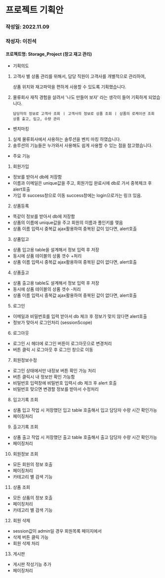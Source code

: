 # 프로젝트 기획안

### 작성일: 2022.11.09
### 작성자: 이진석


#### 프로젝트명: Storage_Project (창고 재고 관리)
- 기획의도

1. 고객사 별 상품 관리를 위해서, 담당 직원이 고객사를 개별적으로 관리하여,

   상품 위치와 재고파악을 편하게 사용할 수 있도록 기획했습니다.


2. 물류회사 재직 경험을 살려서 '나도 만들어 보자' 라는 생각이 들어 기획하게 되었습니다.





       담당자의 정보로 고객사 조회 ㅣ 고객사의 정보로 상품 조회 ㅣ 상품의 로케이션 조회 
       상품 출고, 입고, 수량 관리 

- 벤치마킹

1. 실제 물류회사에서 사용하는 솔루션을 벤치 마킹 하였습니다.
2. 솔루션의 기능들은 누가와서 사용해도 쉽게 사용할 수 있는 점을 참고했습니다.


- 주요 기능

1. 회원가입 
- 정보를 받아서 db에 저장함 
- 이름과 이메일은 unique값을 주고, 회원가입 완료시에 db로 가서 중복체크 후 alert호출
- 가입 후 success창으로 이동 success창에는 login으로가는 링크 있음.
2. 상품등록
- 똑같이 정보를 받아서 db에 저장함
- 상품의 이름에 unique값을 주고 회원의 이름과 폴인키를 맺음
- 상품 이름 입력시 중복값 ajax활용하여 중복된 값이 있다면, alert호출 
3. 상품입고 
- 상품 입고용 table을 설계해서 정보 입력 후 저장
- 동시에 상품 테이블의 상품 갯수 +처리
- 상품 이름 입력시 중복값 ajax활용하여 중복된 값이 없다면, alert호출
4. 상품출고
- 상품 출고용 table도 설계해서 정보 입력 후 저장
- 동시에 상품 테이블의 상품 갯수 -처리
- 상품 이름 입력시 중복값 ajax활용하여 중복된 값이 없다면, alert호출
5. 로그인
- 이메일과 비밀번호를 입력 받아서 db 체크 후 정보가 맞지 않다면 alert호출
- 정보가 맞아서 로그인처리 (sessionScope)
6. 로그아웃
- 로그인 시 헤더에 로그인 버튼이 로그아웃으로 변경처리 
- 버튼 클릭 시 로그아웃 후 로그인 창으로 이동 
7. 회원정보수정 
- 로그인 상태에서만 내정보 버튼 확인 가능 처리 
- 버튼 클릭시 내 정보만 확인 가능함
- 비밀번호 입력창에 비밀번호 입력시 db 체크 후 alert 호출 
- 비밀번호 맞으면 변경할 정보를 받아서 수정처리 
8. 입고기록 조회 
- 상품 입고 작업 시 저장했던 입고 table 호출해서 입고 담당자 수량 시간 확인가능
- 페이징처리 
9. 출고기록 조회
- 상품 출고 작업 시 저장했던 출고 table 호출해서 출고 담당자 수량 시간 확인가능
- 페이징처리
10. 회원정보 조회
- 모든 회원의 정보 호출 
- 페이징처리
- 카테고리 별 검색 기능 
11. 상품 조회
- 모든 상품의 정보 호출
- 페이징처리
- 카테고리 별 검색 기능
12. 회원 삭제 
- session값이 admin일 경우 회원목록 페이지에서 
- 삭제 버튼 클릭 가능 
- 회원 삭제 처리 
13. 게시판 
- 게시판 작성기능 추가
- 페이징처리 



